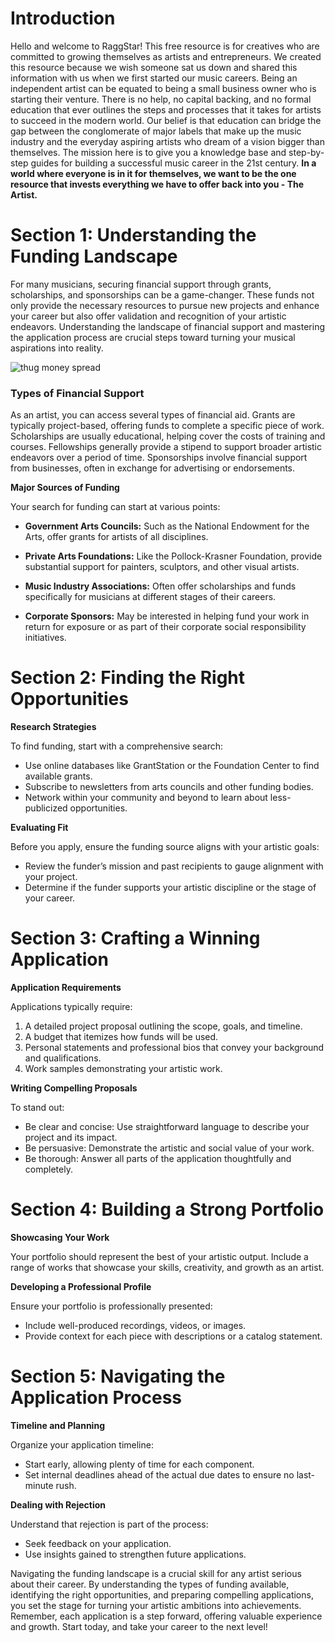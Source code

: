 <script lang='ts'>
  import BlogPageTemplate from '$lib/components/blog/BlogPageTemplate.svelte';
  import type { BlogCardProps } from '$lib/managers/BlogManager';
  import { orderedBlogPosts } from '$lib/managers/BlogManager';
  import { page } from '$app/stores';

  const blogPostInfo: BlogCardProps = orderedBlogPosts.find((post) => post.slug === $page.route.id?.split('/')[3]);
  const assetsUrl = `/blog/${blogPostInfo.image}`;

  const gif1 = `${assetsUrl}/gif1.gif`;
</script>

<BlogPageTemplate
  title={blogPostInfo.title}
  subtitle={blogPostInfo.subtitle}
  published_date={blogPostInfo.date_published}
  coverImg={blogPostInfo.image}>

# Introduction
Hello and welcome to RaggStar! This free resource is for creatives who are committed to growing themselves as artists and entrepreneurs. We created this resource because we wish someone sat us down and shared this information with us when we first started our music careers. Being an independent artist can be equated to being a small business owner who is starting their venture. There is no help, no capital backing, and no formal education that ever outlines the steps and processes that it takes for artists to succeed in the modern world. Our belief is that education can bridge the gap between the conglomerate of major labels that make up the music industry and the everyday aspiring artists who dream of a vision bigger than themselves. The mission here is to give you a knowledge base and step-by-step guides for building a successful music career in the 21st century. **In a world where everyone is in it for themselves, we want to be the one resource that invests everything we have to offer back into you - The Artist.**

# Section 1: Understanding the Funding Landscape

For many musicians, securing financial support through grants, scholarships, and sponsorships can be a game-changer. These funds not only provide the necessary resources to pursue new projects and enhance your career but also offer validation and recognition of your artistic endeavors. Understanding the landscape of financial support and mastering the application process are crucial steps toward turning your musical aspirations into reality.

![thug money spread]({gif1})

### Types of Financial Support

As an artist, you can access several types of financial aid. Grants are typically project-based, offering funds to complete a specific piece of work. Scholarships are usually educational, helping cover the costs of training and courses. Fellowships generally provide a stipend to support broader artistic endeavors over a period of time. Sponsorships involve financial support from businesses, often in exchange for advertising or endorsements.

**Major Sources of Funding**

Your search for funding can start at various points:

* **Government Arts Councils:** Such as the National Endowment for the Arts, offer grants for artists of all disciplines.

* **Private Arts Foundations:** Like the Pollock-Krasner Foundation, provide substantial support for painters, sculptors, and other visual artists.

* **Music Industry Associations:** Often offer scholarships and funds specifically for musicians at different stages of their careers.

* **Corporate Sponsors:** May be interested in helping fund your work in return for exposure or as part of their corporate social responsibility initiatives.

# Section 2: Finding the Right Opportunities

**Research Strategies**

To find funding, start with a comprehensive search:
* Use online databases like GrantStation or the Foundation Center to find available grants.
* Subscribe to newsletters from arts councils and other funding bodies.
* Network within your community and beyond to learn about less-publicized opportunities.

**Evaluating Fit**

Before you apply, ensure the funding source aligns with your artistic goals:
* Review the funder’s mission and past recipients to gauge alignment with your project.
* Determine if the funder supports your artistic discipline or the stage of your career.


# Section 3: Crafting a Winning Application

**Application Requirements**

Applications typically require:
1. A detailed project proposal outlining the scope, goals, and timeline.
2. A budget that itemizes how funds will be used.
3. Personal statements and professional bios that convey your background and qualifications.
4. Work samples demonstrating your artistic work.

**Writing Compelling Proposals**

To stand out:
* Be clear and concise: Use straightforward language to describe your project and its impact.
* Be persuasive: Demonstrate the artistic and social value of your work.
* Be thorough: Answer all parts of the application thoughtfully and completely.

# Section 4: Building a Strong Portfolio

**Showcasing Your Work**

Your portfolio should represent the best of your artistic output. Include a range of works that showcase your skills, creativity, and growth as an artist.

**Developing a Professional Profile**

Ensure your portfolio is professionally presented:

* Include well-produced recordings, videos, or images.
* Provide context for each piece with descriptions or a catalog statement.

# Section 5: Navigating the Application Process

**Timeline and Planning**

Organize your application timeline:
* Start early, allowing plenty of time for each component.
* Set internal deadlines ahead of the actual due dates to ensure no last-minute rush.

**Dealing with Rejection**

Understand that rejection is part of the process:
* Seek feedback on your application.
* Use insights gained to strengthen future applications.

Navigating the funding landscape is a crucial skill for any artist serious about their career. By understanding the types of funding available, identifying the right opportunities, and preparing compelling applications, you set the stage for turning your artistic ambitions into achievements. Remember, each application is a step forward, offering valuable experience and growth. Start today, and take your career to the next level!

</BlogPageTemplate>
